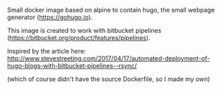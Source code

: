 Small docker image based on alpine to contain hugo, the small webpage
generator (https://gohugo.io). 

This image is created to work with bitbucket pipelines
(https://bitbucket.org/product/features/pipelines).

Inspired by the article here:
http://www.stevestreeting.com/2017/04/17/automated-deployment-of-hugo-blogs-with-bitbucket-pipelines--rsync/

(which of course didn't have the source Dockerfile, so I made my own)


